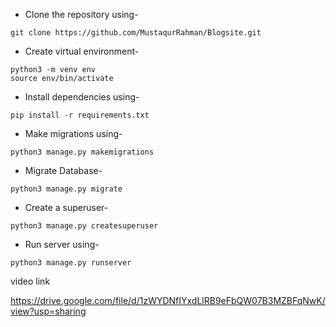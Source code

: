 


- Clone the repository using-
```
git clone https://github.com/MustaqurRahman/Blogsite.git
```

- Create virtual environment-
```
python3 -m venv env
source env/bin/activate
```
- Install dependencies using-
```
pip install -r requirements.txt
```

- Make migrations using-
```
python3 manage.py makemigrations
```

- Migrate Database-
```
python3 manage.py migrate
```
- Create a superuser-
```
python3 manage.py createsuperuser
```
- Run server using-
```
python3 manage.py runserver
```

video link

https://drive.google.com/file/d/1zWYDNfIYxdLlRB9eFbQW07B3MZBFqNwK/view?usp=sharing
